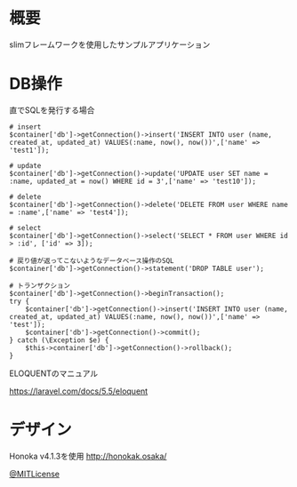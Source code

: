 # 概要

slimフレームワークを使用したサンプルアプリケーション


# DB操作

直でSQLを発行する場合

```
# insert
$container['db']->getConnection()->insert('INSERT INTO user (name, created_at, updated_at) VALUES(:name, now(), now())',['name' => 'test1']);

# update
$container['db']->getConnection()->update('UPDATE user SET name = :name, updated_at = now() WHERE id = 3',['name' => 'test10']);

# delete
$container['db']->getConnection()->delete('DELETE FROM user WHERE name = :name',['name' => 'test4']);

# select
$container['db']->getConnection()->select('SELECT * FROM user WHERE id > :id', ['id' => 3]);

# 戻り値が返ってこないようなデータベース操作のSQL
$container['db']->getConnection()->statement('DROP TABLE user');

# トランザクション
$container['db']->getConnection()->beginTransaction();
try {
    $container['db']->getConnection()->insert('INSERT INTO user (name, created_at, updated_at) VALUES(:name, now(), now())',['name' => 'test']);
    $container['db']->getConnection()->commit();
} catch (\Exception $e) {
    $this->container['db']->getConnection()->rollback();
}
```

ELOQUENTのマニュアル

https://laravel.com/docs/5.5/eloquent


# デザイン

Honoka v4.1.3を使用
http://honokak.osaka/

[@MITLicense](https://twitter.com/MITLicense)
